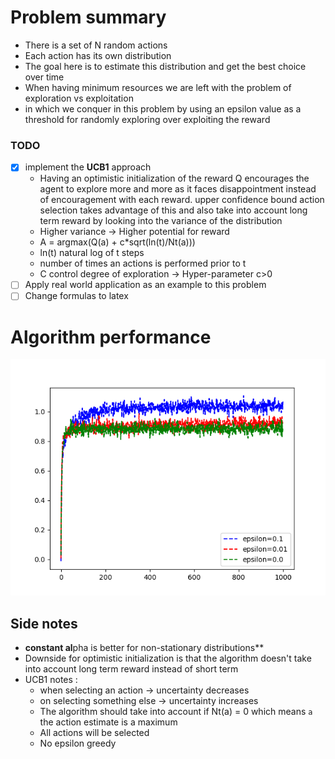 # Problem summary
- There is a set of N random actions
- Each action has its own distribution
- The goal here is to estimate this distribution and get the best choice over time
- When having minimum resources we are left with the problem of exploration vs exploitation
- in which we conquer in this problem by using an epsilon value as a threshold for randomly exploring over exploiting the reward

### TODO
- [x] implement the **UCB1** approach 
  - Having an optimistic initialization of the reward Q encourages the agent to explore more and more
  as it faces disappointment instead of encouragement with each reward. upper confidence bound action selection
  takes advantage of this and also take into account long term reward by looking into the variance of the distribution
  - Higher variance -> Higher potential for reward
  - A = argmax(Q(a) + c*sqrt(ln(t)/Nt(a)))
  - ln(t)  natural log of t steps
  - number of times an actions is performed prior to t
  - C control degree of exploration -> Hyper-parameter c>0
- [ ] Apply real world application as an example to this problem
- [ ] Change formulas to latex

# Algorithm performance
![alt text](result_epsilonGreedy.png)

## Side notes
- **constant al**pha is better for non-stationary distributions**
- Downside for optimistic initialization is that the algorithm doesn't take into account long term reward instead of short term
- UCB1 notes : 
  - when selecting an action -> uncertainty decreases
  - on selecting something else -> uncertainty increases
  - The algorithm should take into account if Nt(a) = 0 which means `a` the action estimate is a maximum
  - All actions will be selected
  - No epsilon greedy